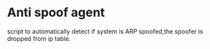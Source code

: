 # Anti spoof agent
script to automatically detect if system is ARP spoofed,the spoofer is dropped from ip table.
